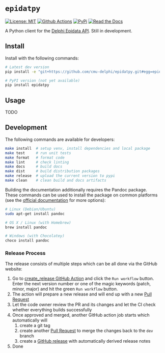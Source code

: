 # `epidatpy`

[![License: MIT][mit-image]][mit-url] [![Github Actions][github-actions-image]][github-actions-url] [![PyPi][pypi-image]][pypi-url] [![Read the Docs][docs-image]][docs-url]

A Python client for the [Delphi Epidata API](https://cmu-delphi.github.io/delphi-epidata/). Still in development.

## Install

Install with the following commands:

```sh
# Latest dev version
pip install -e "git+https://github.com/cmu-delphi/epidatpy.git#egg=epidatpy"

# PyPI version (not yet available)
pip install epidatpy
```

## Usage

TODO

## Development

The following commands are available for developers:

```sh
make install  # setup venv, install dependencies and local package
make test     # run unit tests
make format   # format code
make lint     # check linting
make docs     # build docs
make dist     # build distribution packages
make release  # upload the current version to pypi
make clean    # clean build and docs artifacts
```

Building the documentation additionally requires the Pandoc package. These commands can be used
to install the package on common platforms (see the
[official documentation](https://pandoc.org/installing.html) for more options):

```sh
# Linux (Debian/Ubuntu)
sudo apt-get install pandoc

# OS X / Linux (with Homebrew)
brew install pandoc

# Windows (with Chocolatey)
choco install pandoc
```

### Release Process

The release consists of multiple steps which can be all done via the GitHub website:

1. Go to [create_release GitHub Action](https://github.com/cmu-delphi/epidatpy/actions/workflows/create_release.yml) and click the `Run workflow` button. Enter the next version number or one of the magic keywords (patch, minor, major) and hit the green `Run workflow` button.
2. The action will prepare a new release and will end up with a new [Pull Request](https://github.com/cmu-delphi/epidatpy/pulls)
3. Let the code owner review the PR and its changes and let the CI check whether everything builds successfully
4. Once approved and merged, another GitHub action job starts which automatically will
    1. create a git tag
    2. create another [Pull Request](https://github.com/cmu-delphi/epidatpy/pulls) to merge the changes back to the `dev` branch
    3. create a [GitHub release](https://github.com/cmu-delphi/epidatpy/releases) with automatically derived release notes
5. Done

[mit-image]: https://img.shields.io/badge/License-MIT-yellow.svg
[mit-url]: https://opensource.org/licenses/MIT
[github-actions-image]: https://github.com/cmu-delphi/epidatpy/workflows/ci/badge.svg
[github-actions-url]: https://github.com/cmu-delphi/epidatpy/actions
[pypi-image]: https://img.shields.io/pypi/v/epidatpy
[pypi-url]: https://pypi.python.org/pypi/epidatpy/
[docs-image]: https://readthedocs.org/projects/epidatpy/badge/?version=latest
[docs-url]: https://epidatpy.readthedocs.io/en/latest/?badge=latest
